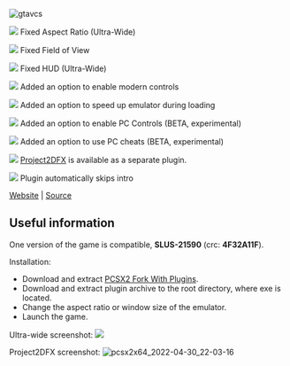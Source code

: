 ![gtavcs](http://thirteenag.github.io/screens/gtavcs/main2.jpg)

![](https://habrastorage.org/webt/ow/yy/mg/owyymgpibfqzfbwyf_iqoiqrede.png) Fixed Aspect Ratio (Ultra-Wide)

![](https://habrastorage.org/webt/ow/yy/mg/owyymgpibfqzfbwyf_iqoiqrede.png) Fixed Field of View

![](https://habrastorage.org/webt/ow/yy/mg/owyymgpibfqzfbwyf_iqoiqrede.png) Fixed HUD (Ultra-Wide)

![](https://habrastorage.org/webt/ow/yy/mg/owyymgpibfqzfbwyf_iqoiqrede.png) Added an option to enable modern controls

![](https://habrastorage.org/webt/ow/yy/mg/owyymgpibfqzfbwyf_iqoiqrede.png) Added an option to speed up emulator during loading

![](https://habrastorage.org/webt/ow/yy/mg/owyymgpibfqzfbwyf_iqoiqrede.png) Added an option to enable PC Controls (BETA, experimental)

![](https://habrastorage.org/webt/ow/yy/mg/owyymgpibfqzfbwyf_iqoiqrede.png) Added an option to use PC cheats (BETA, experimental)

![](https://habrastorage.org/webt/ow/yy/mg/owyymgpibfqzfbwyf_iqoiqrede.png) [Project2DFX](https://github.com/ThirteenAG/WidescreenFixesPack/releases/download/gtavcs/GTAVCS.PCSX2F.Project2DFX.zip) is available as a separate plugin.

![](https://habrastorage.org/webt/d_/eg/ym/d_egymd6w_tem2erocab-e9ikna.png) Plugin automatically skips intro

[Website](http://thirteenag.github.io/wfp#gtavcs) | [Source](https://github.com/ThirteenAG/WidescreenFixesPack/blob/master/source/GTAVCS.PCSX2F.WidescreenFix/main.c)

## Useful information

One version of the game is compatible, **SLUS-21590** (crc: **4F32A11F**).

Installation:

- Download and extract [PCSX2 Fork With Plugins](https://github.com/ASI-Factory/PCSX2-Fork-With-Plugins/releases/tag/latest).
- Download and extract plugin archive to the root directory, where exe is located.
- Change the aspect ratio or window size of the emulator.
- Launch the game.


Ultra-wide screenshot:
![](https://user-images.githubusercontent.com/4904157/165582107-e738c8e7-9393-4b89-975a-701a28a80453.png)

Project2DFX screenshot:
![pcsx2x64_2022-04-30_22-03-16](https://user-images.githubusercontent.com/4904157/166120612-d05a7258-2187-488c-b408-087511bd93a8.png)